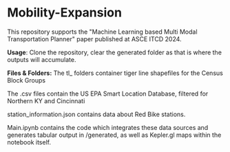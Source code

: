 # Mobility-Expansion

This repository supports the "Machine Learning based Multi Modal Transportation Planner" paper published at ASCE ITCD 2024.

**Usage**:
Clone the repository, clear the generated folder as that is where the outputs will accumulate.

**Files & Folders:**
The tl_ folders container tiger line shapefiles for the Census Block Groups

The .csv files contain the US EPA Smart Location Database, filtered for Northern KY and Cincinnati

station_information.json contains data about Red Bike stations.

Main.ipynb contains the code which integrates these data sources and generates tabular output in /generated, as well as Kepler.gl maps within the notebook itself.

